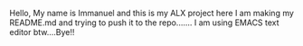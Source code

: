 Hello, My name is Immanuel and this is my ALX project
here I am making  my README.md and trying to push it to the repo.......
I am using EMACS text editor btw....Bye!!